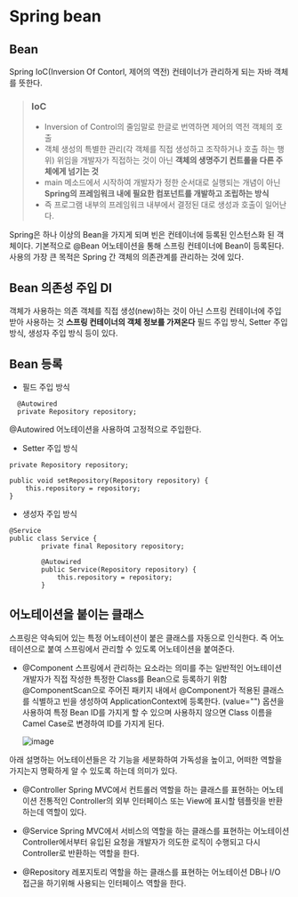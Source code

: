 # Spring bean
## Bean
Spring IoC(Inversion Of Contorl, 제어의 역전) 컨테이너가 관리하게 되는 자바 객체를 뜻한다.
> ### IoC
> + Inversion of Control의 줄임말로 한글로 번역하면 제어의 역전 객체의 호출
> + 객체 생성의 특별한 관리(각 객체를 직접 생성하고 조작하거나 호출 하는 행위) 위임을 개발자가 직접하는 것이 아닌 <b>객체의 생명주기 컨트롤을 다른 주체에게 넘기는 것</b>
> + main 메소드에서 시작하여 개발자가 정한 순서대로 실행되는 개념이 아닌 <b>Spring의 프레임워크 내에 필요한 컴포넌트를 개발하고 조립하는 방식</b>
> + 즉 프로그램 내부의 프레임워크 내부에서 결정된 대로 생성과 호출이 일어난다.

Spring은 하나 이상의 Bean을 가지게 되며 빈은 컨테이너에 등록된 인스턴스화 된 객체이다. 기본적으로 @Bean 어노테이션을 통해 스프링 컨테이너에 Bean이 등록된다. 사용의 가장 큰 목적은 Spring 간 객체의 의존관계를 관리하는 것에 있다.
 
## Bean 의존성 주입 DI
객체가 사용하는 의존 객체를 직접 생성(new)하는 것이 아닌 스프링 컨테이너에 주입 받아 사용하는 것
**스프링 컨테이너의 객체 정보를 가져온다**
필드 주입 방식, Setter 주입 방식, 생성자 주입 방식 등이 있다.

## Bean 등록
* 필드 주입 방식
```
  @Autowired
  private Repository repository;
```
@Autowired 어노테이션을 사용하여 고정적으로 주입한다.

* Setter 주입 방식
```
private Repository repository;

public void setRepository(Repository repository) {
    this.repository = repository;
}
```

* 생성자 주입 방식
```
@Service
public class Service {
		private final Repository repository;
		
		@Autowired
		public Service(Repository repository) {
		    this.repository = repository;
		}
```

## 어노테이션을 붙이는 클래스

스프링은 약속되어 있는 특정 어노테이션이 붙은 클래스를 자동으로 인식한다.
즉 어노테이션으로 붙여 스프링에서 관리할 수 있도록 어노테이션을 붙여준다.

* @Component
  스프링에서 관리하는 요소라는 의미를 주는 일반적인 어노테이션
  개발자가 직접 작성한 특정한 Class를 Bean으로 등록하기 위함
  @ComponentScan으로 주어진 패키지 내에서 @Component가 적용된 클래스를 식별하고 빈을 생성하여 ApplicationContext에 등록한다.
  (value="") 옵션을 사용하여 특정 Bean ID를 가지게 할 수 있으며 사용하지 않으면 Class 이름을 Camel Case로 변경하여 ID를 가지게 된다.

  ![image](https://github.com/yuyu2323/TIL/assets/45481189/e0ebf5f1-7699-4aa4-af0f-5c3cf2355ecc)

아래 설명하는 어노테이션들은 각 기능을 세분화하여 가독성을 높이고, 어떠한 역할을 가지는지 명확하게 알 수 있도록 하는데 의미가 있다.

* @Controller
  Spring MVC에서 컨트롤러 역할을 하는 클래스를 표현하는 어노테이션
  전통적인 Controller의 외부 인터페이스 또는 View에 표시할 템플릿을 반환하는데 역할이 있다.

* @Service
  Spring MVC에서 서비스의 역할을 하는 클래스를 표현하는 어노테이션
  Controller에서부터 유입된 요청을 개발자가 의도한 로직이 수행되고 다시 Controller로 반환하는 역할을 한다.

* @Repository
  레포지토리 역할을 하는 클래스를 표현하는 어노테이션
  DB나 I/O 접근을 하기위해 사용되는 인터페이스 역할을 한다.

